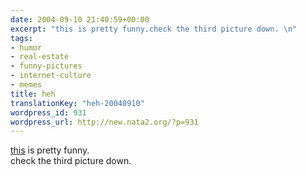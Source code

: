 ```yaml
---
date: 2004-09-10 21:40:59+00:00
excerpt: "this is pretty funny.check the third picture down. \n"
tags:
- humor
- real-estate
- funny-pictures
- internet-culture
- memes
title: heh
translationKey: "heh-20040910"
wordpress_id: 931
wordpress_url: http://new.nata2.org/?p=931
---
```


<a href="http://dopeman.org/pleasanton_real_estate/">this</a> is pretty funny.<br/>check the third picture down.